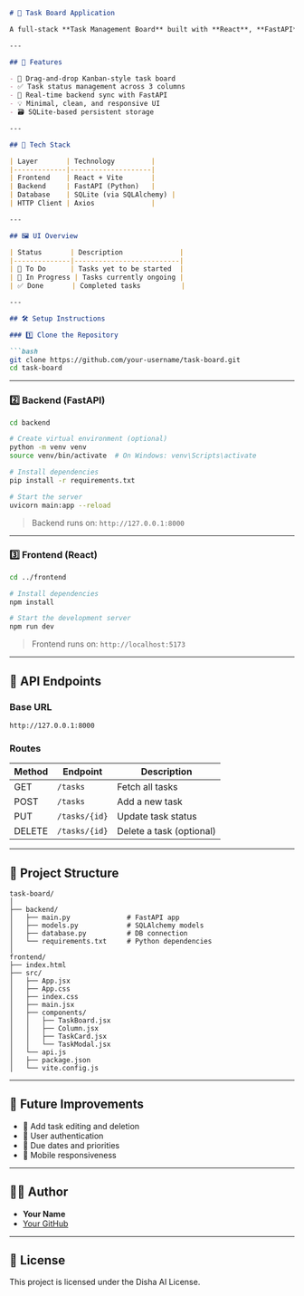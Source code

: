 ````markdown
# 🧩 Task Board Application

A full-stack **Task Management Board** built with **React**, **FastAPI**, and **SQLite**. It allows users to view and update tasks across three columns: `To Do`, `In Progress`, and `Done`.

---

## 📌 Features

- 🚀 Drag-and-drop Kanban-style task board
- ✅ Task status management across 3 columns
- 🔄 Real-time backend sync with FastAPI
- 💡 Minimal, clean, and responsive UI
- 🗃️ SQLite-based persistent storage

---

## 🧱 Tech Stack

| Layer       | Technology         |
|-------------|--------------------|
| Frontend    | React + Vite       |
| Backend     | FastAPI (Python)   |
| Database    | SQLite (via SQLAlchemy) |
| HTTP Client | Axios              |

---

## 🖼️ UI Overview

| Status       | Description              |
|--------------|--------------------------|
| 📝 To Do      | Tasks yet to be started  |
| 🔄 In Progress | Tasks currently ongoing |
| ✅ Done       | Completed tasks          |

---

## 🛠️ Setup Instructions

### 1️⃣ Clone the Repository

```bash
git clone https://github.com/your-username/task-board.git
cd task-board
````

---

### 2️⃣ Backend (FastAPI)

```bash
cd backend

# Create virtual environment (optional)
python -m venv venv
source venv/bin/activate  # On Windows: venv\Scripts\activate

# Install dependencies
pip install -r requirements.txt

# Start the server
uvicorn main:app --reload
```

> Backend runs on: `http://127.0.0.1:8000`

---

### 3️⃣ Frontend (React)

```bash
cd ../frontend

# Install dependencies
npm install

# Start the development server
npm run dev
```

> Frontend runs on: `http://localhost:5173`

---

## 📡 API Endpoints

### Base URL

```
http://127.0.0.1:8000
```

### Routes

| Method | Endpoint      | Description              |
| ------ | ------------- | ------------------------ |
| GET    | `/tasks`      | Fetch all tasks          |
| POST   | `/tasks`      | Add a new task           |
| PUT    | `/tasks/{id}` | Update task status       |
| DELETE | `/tasks/{id}` | Delete a task (optional) |

---

## 📁 Project Structure

```
task-board/
│
├── backend/
│   ├── main.py              # FastAPI app
│   ├── models.py            # SQLAlchemy models
│   ├── database.py          # DB connection
│   └── requirements.txt     # Python dependencies
│
frontend/
├── index.html
├── src/
│   ├── App.jsx
│   ├── App.css
│   ├── index.css
│   ├── main.jsx
│   ├── components/
│   │   ├── TaskBoard.jsx
│   │   ├── Column.jsx
│   │   ├── TaskCard.jsx
│   │   └── TaskModal.jsx
│   └── api.js
│   ├── package.json
│   └── vite.config.js
```

---

## 🎯 Future Improvements

* 🔧 Add task editing and deletion
* 👥 User authentication
* 📆 Due dates and priorities
* 📱 Mobile responsiveness

---

## 🧑‍💻 Author

* **Your Name**
* [Your GitHub](https://github.com/NitishKumar1123/Task-Board.git)

---

## 📝 License

This project is licensed under the Disha AI License.
